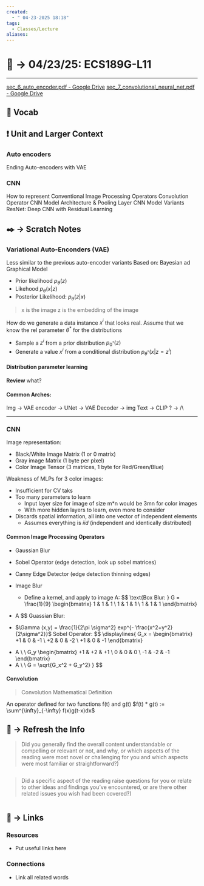 ```yaml
---
created:
  - " 04-23-2025 18:18"
tags:
  - Classes/Lecture
aliases:
---
```


# 📗 ->  04/23/25: ECS189G-L11
---
[sec_6_auto_encoder.pdf - Google Drive](https://drive.google.com/file/d/1izxUBCyoZHswKYpfTb_wR7VTRO9wllsc/view)
[sec_7_convolutional_neural_net.pdf - Google Drive](https://drive.google.com/file/d/1ZsKQGhfhmoIMdDnFalvGRayzBprf592E/view)
## 🎤 Vocab



## ❗ Unit and Larger Context
### Auto encoders
Ending Auto-encoders with VAE

### CNN
How to represent
Conventional Image Processing Operators
Convolution Operator
CNN Model Architecture & Pooling Layer
CNN Model Variants
ResNet: Deep CNN with Residual Learning


## ✒️ -> Scratch Notes
### Variational Auto-Enconders (VAE)
Less similar to the previous auto-encoder variants
Based on: Bayesian ad Graphical Model
- Prior likelihood $p_\theta(z)$
- Likehood $p_\theta(x|z)$
- Posterior Likelihood: $p_\theta(z|x)$
> x is the image
> z is the embedding of the image

How do we generate a data instance $x^i$ that looks real. Assume that we know the rel parameter $\theta^*$ for the distributions
- Sample a $z^i$ from a prior distribution $p_{0^*}(z)$
- Generate a value $x^i$ from a conditional distribution $p_{\theta^*}(x|z=z^i)$

#### Distribution parameter learning
**Review**
what?

#### Common Arches:
Img -> VAE encoder -> UNet -> VAE Decoder -> img
Text  ->  CLIP ?         ->  /\

---
### CNN
Image representation:
- Black/White Image Matrix (1 or 0 matrix)
- Gray image Matrix (1 byte per pixel)
- Color Image Tensor  (3 matrices, 1 byte for Red/Green/Blue)

Weakness of MLPs for 3 color images:
- Insufficient for CV taks
- Too many parameters to learn
	- Input layer size for image of size m\*n would be 3mn for color images
	- With more hidden layers to learn, even more to consider
- Discards spatial information, all into one vector of independent elements
	- Assumes everything is *iid* (independent and identically distributed)

#### Common Image Processing Operators
- Gaussian Blur
- Sobel Operator (edge detection, look up sobel matrices)
- Canny Edge Detector (edge detection thinning edges)

- Image Blur
	- Define a kernel, and apply to image A:
$$
\text{Box Blur: }
G = \frac{1}{9}
\begin{bmatrix}
1 & 1 & 1 \\
1 & 1 & 1 \\
1 & 1 & 1 
\end{bmatrix} 
* A
$$
Guassian Blur:
- $\Gamma (x,y) = \frac{1}{2\pi \sigma^2} exp^{- \frac{x^2+y^2}{2\sigma^2}}$
Sobel Operator:
$$
\displaylines{
G_x = 
\begin{bmatrix}
+1 & 0 & -1 \\
+2 & 0 & -2 \\
+1 & 0 & -1 
\end{bmatrix} 
* A \\
\\
G_y 
\begin{bmatrix}
+1 & +2 & +1 \\
0 & 0 & 0 \\
-1 & -2 & -1 
\end{bmatrix} 
* A \\
\\
G = \sqrt{G_x^2 + G_y^2}
}
$$
#### Convolution
> Convolution Mathematical Definition

An operator defined for two functions f(t) and g(t)
$f(t) * g(t) := \sum^{\infty}_{-\infty} f(x)g(t-x)dx$


## 🧪 -> Refresh the Info
> Did you generally find the overall content understandable or compelling or relevant or not, and why, or which aspects of the reading were most novel or challenging for you and which aspects were most familiar or straightforward?)  
```

```

> Did a specific aspect of the reading raise questions for you or relate to other ideas and findings you’ve encountered, or are there other related issues you wish had been covered?)
```

```




## 🔗 -> Links
### Resources
- Put useful links here


### Connections
- Link all related words
